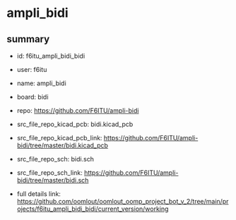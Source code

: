 # ampli_bidi
 
## summary 
* id: f6itu_ampli_bidi_bidi
* user: f6itu
* name: ampli_bidi
* board: bidi
* repo: https://github.com/F6ITU/ampli-bidi
* src_file_repo_kicad_pcb: bidi.kicad_pcb
* src_file_repo_kicad_pcb_link: https://github.com/F6ITU/ampli-bidi/tree/master/bidi.kicad_pcb


* src_file_repo_sch: bidi.sch
* src_file_repo_sch_link: https://github.com/F6ITU/ampli-bidi/tree/master/bidi.sch
* full details link: https://github.com/oomlout/oomlout_oomp_project_bot_v_2/tree/main/projects/f6itu_ampli_bidi_bidi/current_version/working  







